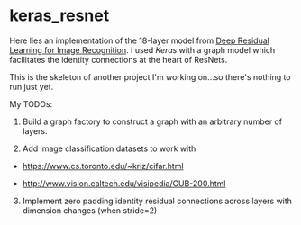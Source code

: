 # keras_resnet

Here lies an implementation of the 18-layer model from
[Deep Residual Learning for Image Recognition](http://arxiv.org/abs/1512.03385). I used *Keras* with a
graph model which facilitates the identity connections at the heart of ResNets.

This is the skeleton of another project I'm working on...so there's
nothing to run just yet.  

My TODOs:

1. Build a graph factory to construct a graph with an arbitrary number
of layers.  

2. Add image classification datasets to work with

  - https://www.cs.toronto.edu/~kriz/cifar.html

  - http://www.vision.caltech.edu/visipedia/CUB-200.html

3. Implement zero padding identity residual connections across layers with dimension changes (when stride=2)
